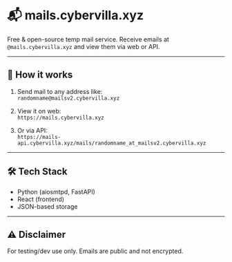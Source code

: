# 📬 mails.cybervilla.xyz

Free & open-source temp mail service. Receive emails at `@mails.cybervilla.xyz` and view them via web or API.

---

## 🔧 How it works

1. Send mail to any address like:  
   `randomname@mailsv2.cybervilla.xyz`

2. View it on web:  
   `https://mails.cybervilla.xyz`

3. Or via API:  
   `https://mails-api.cybervilla.xyz/mails/randomname_at_mailsv2.cybervilla.xyz`

---

## 🛠 Tech Stack

- Python (aiosmtpd, FastAPI)  
- React (frontend)  
- JSON-based storage  

---

## ⚠️ Disclaimer

For testing/dev use only. Emails are public and not encrypted.
